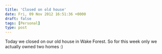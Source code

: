 ```yaml
---
title: 'Closed on old house'
date: Fri, 09 Nov 2012 16:51:36 +0000
draft: false
tags: [Personal]
type: post
---
```


Today we closed on our old house in Wake Forest. So for this week only we actually owned two homes :)